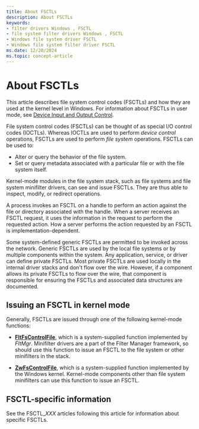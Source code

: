 ```yaml
---
title: About FSCTLs
description: About FSCTLs
keywords:
- filter drivers Windows , FSCTL
- file system filter drivers Windows , FSCTL
- Windows file system driver FSCTL
- Windows file system filter driver FSCTL
ms.date: 12/20/2024
ms.topic: concept-article
---
```


# About FSCTLs

This article describes file system control codes (FSCTLs) and how they are used at the kernel level in Windows. For information about FSCTLs in user mode, see [Device Input and Output Control](/windows/win32/devio/device-input-and-output-control-ioctl-).

File system control codes (FSCTLs) can be thought of as special I/O control codes (IOCTLs). Whereas IOCTLs are used to perform *device control* operations, FSCTLs are used to perform *file system* operations. FSCTLs can be used to:

* Alter or query the behavior of the file system.
* Set or query metadata associated with a particular file or with the file system itself.

Kernel-mode modules in the file system stack, such as file systems and file system minifilter drivers, can see and issue FSCTLs. They are thus able to inspect, modify, or redirect operations.

A process invokes an FSCTL on a handle to perform an action against the file or directory associated with the handle. When a server receives an FSCTL request, it uses the information in the request to perform the requested action. How a server performs the action requested by an FSCTL is implementation-dependent.

Some system-defined generic FSCTLs are permitted to be invoked across the network. Generic FSCTLs are used by the local file systems or by multiple components within the system. Any application, service, or driver can define private FSCTLs. Most private FSCTLs are used locally in the internal driver stacks and don't flow over the wire. However, if a component allows its private FSCTLs to flow over the wire, that component is responsible for ensuring the FSCTLs and associated data structures are documented.

## Issuing an FSCTL in kernel mode

Generally, FSCTLs are issued through one of the following kernel-mode functions:

* [**FltFsControlFile**](/windows-hardware/drivers/ddi/fltkernel/nf-fltkernel-fltfscontrolfile), which is a system-supplied function implemented by *FltMgr*. Minifilter drivers are a part of the Filter Manager framework, so should use this function to issue an FSCTL to the file system or other minifilters in the stack.

* [**ZwFsControlFile**](/windows-hardware/drivers/ddi/ntifs/nf-ntifs-zwfscontrolfile), which is a system-supplied function implemented by the Windows kernel. Kernel-mode components other than file system minifilters can use this function to issue an FSCTL.

## FSCTL-specific information

See the FSCTL_*XXX* articles following this article for information about specific FSCTLs.
